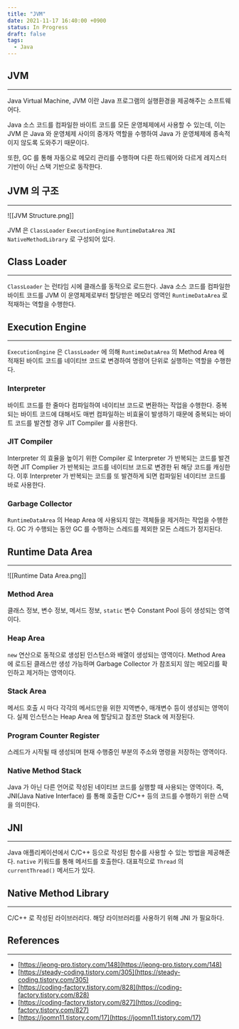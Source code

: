 ```yaml
---
title: "JVM"
date: 2021-11-17 16:40:00 +0900
status: In Progress
draft: false
tags:
  - Java
---
```

## JVM
---
Java Virtual Machine, JVM 이란 Java 프로그램의 실행환경을 제공해주는 소프트웨어다.

Java 소스 코드를 컴파일한 바이트 코드를 모든 운영체제에서 사용할 수 있는데, 이는 JVM 은 Java 와 운영체제 사이의 중개자 역할을 수행하여 Java 가 운영체제에 종속적이지 않도록 도와주기 때문이다.

또한, GC 를 통해 자동으로 메모리 관리를 수행하며 다른 하드웨어와 다르게 레지스터 기반이 아닌 스택 기반으로 동작한다.

## JVM 의 구조
---
![[JVM Structure.png]]

JVM 은 `ClassLoader` `ExecutionEngine` `RuntimeDataArea` `JNI` `NativeMethodLibrary` 로 구성되어 있다.

## Class Loader
---
`ClassLoader` 는 런타임 시에 클래스를 동적으로 로드한다. Java 소스 코드를 컴파일한 바이트 코드를 JVM 이 운영체제로부터 할당받은 메모리 영역인 `RuntimeDataArea` 로 적재하는 역할을 수행한다.

## Execution Engine
---
`ExecutionEngine` 은 `ClassLoader` 에 의해 `RuntimeDataArea` 의 Method Area 에 적재된 바이트 코드를 네이티브 코드로 변경하여 명령어 단위로 실행하는 역할을 수행한다. 

### Interpreter
바이트 코드를 한 줄마다 컴파일하여 네이티브 코드로 변환하는 작업을 수행한다. 중복되는 바이트 코드에 대해서도 매번 컴파일하는 비효율이 발생하기 때문에 중복되는 바이트 코드를 발견할 경우 JIT Compiler 를 사용한다.

### JIT Compiler
Interpreter 의 효율을 높이기 위한 Compiler 로 Interpreter 가 반복되는 코드를 발견하면 JIT Complier 가 반복되는 코드를 네이티브 코드로 변경한 뒤 해당 코드를 캐싱한다. 이후 Interpreter 가 반복되는 코드를 또 발견하게 되면 컴파일된 네이티브 코드를 바로 사용한다.

### Garbage Collector
`RuntimeDataArea` 의 Heap Area 에 사용되지 않는 객체들을 제거하는 작업을 수행한다. GC 가 수행되는 동안 GC 를 수행하는 스레드를 제외한 모든 스레드가 정지된다.

## Runtime Data Area
---
![[Runtime Data Area.png]]

### Method Area
클래스 정보, 변수 정보, 메서드 정보, `static` 변수 Constant Pool 등이 생성되는 영역이다.

### Heap Area
`new` 연산으로 동적으로 생성된 인스턴스와 배열이 생성되는 영역이다. Method Area 에 로드된 클래스만 생성 가능하며 Garbage Collector 가 참조되지 않는 메모리를 확인하고 제거하는 영역이다.

### Stack Area
메서드 호출 시 마다 각각의 메서드만을 위한 지역변수, 매개변수 등이 생성되는 영역이다. 실제 인스턴스는 Heap Area 에 할당되고 참조만 Stack 에 저장된다.

### Program Counter Register
스레드가 시작될 때 생성되며 현재 수행중인 부분의 주소와 명령을 저장하는 영역이다.

### Native Method Stack
Java 가 아닌 다른 언어로 작성된 네이티브 코드를 실행할 때 사용되는 영역이다. 즉, JNI(Java Native Interface) 를 통해 호출한 C/C++ 등의 코드를 수행하기 위한 스택을 의미한다.

## JNI
---
Java 애플리케이션에서 C/C++ 등으로 작성된 함수를 사용할 수 있는 방법을 제공해준다. `native` 키워드를 통해 메서드를 호출한다. 대표적으로 `Thread` 의 `currentThread()` 메서드가 있다.

## Native Method Library
---
C/C++ 로 작성된 라이브러리다. 해당 라이브러리를 사용하기 위해 JNI 가 필요하다.

## References
---
- [https://jeong-pro.tistory.com/148](https://jeong-pro.tistory.com/148)
- [https://steady-coding.tistory.com/305](https://steady-coding.tistory.com/305)
- [https://coding-factory.tistory.com/828](https://coding-factory.tistory.com/828)
- [https://coding-factory.tistory.com/827](https://coding-factory.tistory.com/827)
- [https://joomn11.tistory.com/17](https://joomn11.tistory.com/17)
